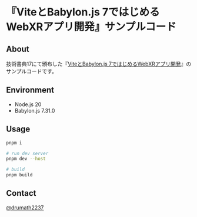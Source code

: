 # 『ViteとBabylon.js 7ではじめるWebXRアプリ開発』サンプルコード

## About

技術書典17にて頒布した『[ViteとBabylon.js 7ではじめるWebXRアプリ開発](https://techbookfest.org/product/8Dhb1NAL7wtmT0HMZay1PM)』のサンプルコードです。

## Environment

- Node.js 20
- Babylon.js 7.31.0

## Usage

```sh
pnpm i

# run dev server
pnpm dev --host

# build
pnpm build
```

## Contact

[@drumath2237](https://x.com/ninisan_drumath)
